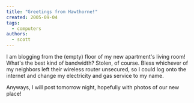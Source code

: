 ```yaml
---
title: "Greetings from Hawthorne!"
created: 2005-09-04
tags: 
  - computers
authors: 
  - scott
---
```


I am blogging from the (empty) floor of my new apartment's living room! What's the best kind of bandwidth? Stolen, of course. Bless whichever of my neighbors left their wireless router unsecured, so I could log onto the internet and change my electricity and gas service to my name.

Anyways, I will post tomorrow night, hopefully with photos of our new place!
